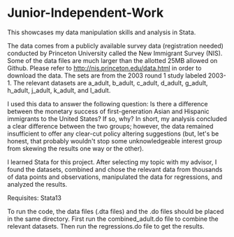 # Junior-Independent-Work

This showcases my data manipulation skills and analysis in Stata.

The data comes from a publicly available survey data (registration needed) conducted by Princeton University called the New Immigrant Survey (NIS). Some of the data files are much larger than the allotted 25MB allowed on Github. Please refer to http://nis.princeton.edu/data.html in order to download the data. The sets are from the 2003 round 1 study labeled 2003-1. The relevant datasets are a_adult, b_adult, c_adult, d_adult, g_adult, h_adult, j_adult, k_adult, and l_adult.

I used this data to answer the following question: Is there a difference between the monetary success of first-generation Asian and Hispanic immigrants to the United States? If so, why? In short, my analysis concluded a clear difference between the two groups; however, the data remained insufficient to offer any clear-cut policy altering suggestions (but, let's be honest, that probably wouldn't stop some unknowledgeable interest group from skewing the results one way or the other).

I learned Stata for this project. After selecting my topic with my advisor, I found the datasets, combined and chose the relevant data from thousands of data points and observations, manipulated the data for regressions, and analyzed the results.

Requisites:
Stata13

To run the code, the data files (.dta files) and the .do files should be placed in the same directory. First run the combined_adult.do file to combine the relevant datasets. Then run the regressions.do file to get the results.
